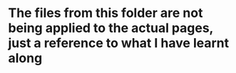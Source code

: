 # The files from this folder are not being applied to the actual pages, just a reference to what I have learnt along 